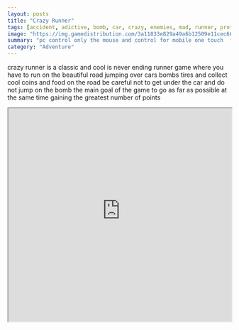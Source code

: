 ```yaml
---
layout: posts
title: "Crazy Runner"
tags: [accident, adictive, bomb, car, crazy, enemies, mad, runner, protect, jumper, horrorfiction, crossyroad, free, online, games, oyna, game, free, games, play, play, games]
image: "https://img.gamedistribution.com/3a11833e829a49a6b12509e11cec6697-512x384.jpeg"
summary: "pc control only the mouse and control for mobile one touch  free online games oyna game free games play play games"
category: "Adventure"
---
```


crazy runner is a classic and cool is never ending runner game where you have to run on the beautiful road jumping over cars bombs tires and collect cool coins and food on the road be careful not to get under the car and do not jump on the bomb the main goal of the game to go as far as possible at the same time gaining the greatest number of points

<iframe width="100%" height="480px;" src="https://html5.gamedistribution.com/3a11833e829a49a6b12509e11cec6697/"></iframe>